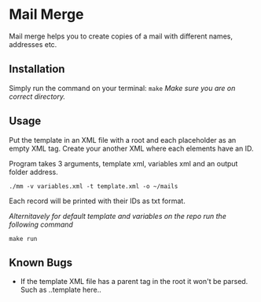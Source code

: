 # Mail Merge
Mail merge helps you to create copies of a mail with different names,
addresses etc.

## Installation
Simply run the command on your terminal:
`make`
*Make sure you are on correct directory.*


## Usage
 Put the template in an XML file with a root and each placeholder
as an empty XML tag. Create your another XML where each elements
have an ID.

 Program takes 3 arguments, template xml, variables xml and an
output folder address.

`./mm -v variables.xml -t template.xml -o ~/mails`

Each record will be printed with their IDs as txt format.

*Alternitavely for default template and variables on the repo
run the following command*

`make run`

 ## Known Bugs
 - If the template XML file has a parent tag in the root it won't be
 parsed. Such as <root><ATag> ..template here.. </ATag><root>

